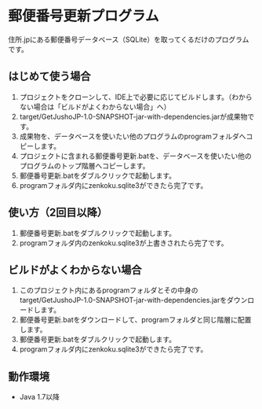 # 郵便番号更新プログラム

住所.jpにある郵便番号データベース（SQLite）を取ってくるだけのプログラムです。

## はじめて使う場合

1. プロジェクトをクローンして、IDE上で必要に応じてビルドします。（わからない場合は「ビルドがよくわからない場合」へ）
2. target/GetJushoJP-1.0-SNAPSHOT-jar-with-dependencies.jarが成果物です。
3. 成果物を、データベースを使いたい他のプログラムのprogramフォルダへコピーします。
4. プロジェクトに含まれる郵便番号更新.batを、データベースを使いたい他のプログラムのトップ階層へコピーします。
5. 郵便番号更新.batをダブルクリックで起動します。
6. programフォルダ内にzenkoku.sqlite3ができたら完了です。

## 使い方（2回目以降）

1. 郵便番号更新.batをダブルクリックで起動します。
2. programフォルダ内のzenkoku.sqlite3が上書きされたら完了です。

## ビルドがよくわからない場合

1. このプロジェクト内にあるprogramフォルダとその中身のtarget/GetJushoJP-1.0-SNAPSHOT-jar-with-dependencies.jarをダウンロードします。
2. 郵便番号更新.batをダウンロードして、programフォルダと同じ階層に配置します。
3. 郵便番号更新.batをダブルクリックで起動します。
4. programフォルダ内にzenkoku.sqlite3ができたら完了です。

## 動作環境

* Java 1.7以降
